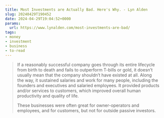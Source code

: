```yaml
---
title: Most Investments are Actually Bad. Here's Why. - Lyn Alden
slug: 20240429T190452
date: 2024-04-29T19:04:52+0000
params:
  url: https://www.lynalden.com/most-investments-are-bad/
tags:
- money
- investment
- business
- to-read
---
```


> If a reasonably successful company goes through its entire lifecycle from birth to death and fails to outperform T-bills or gold, it doesn’t usually mean that the company shouldn’t have existed at all. Along the way, it sustained salaries and work for many people, including the founders and executives and salaried employees. It provided products and/or services to customers, which improved overall human productivity and quality of life.
>
> These businesses were often great for owner-operators and employees, and for customers, but not for outside passive investors.
